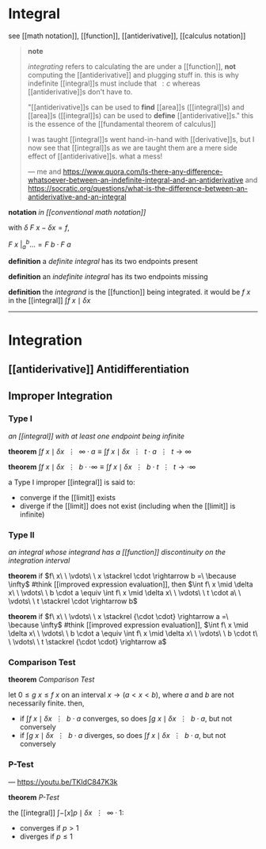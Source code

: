 # Integral

see [[math notation]], [[function]], [[antiderivative]], [[calculus notation]]

> **note**
>
> _integrating_ refers to calculating the are under a [[function]], **not** computing the [[antiderivative]] and plugging stuff in. this is why indefinite [[integral]]s must include that $\, : c$ whereas [[antiderivative]]s don't have to.
>
> "[[antiderivative]]s can be used to **find** [[area]]s ([[integral]]s) and [[area]]s ([[integral]]s) can be used to **define** [[antiderivative]]s." this is the essence of the [[fundamental theorem of calculus]]
>
> I was taught [[integral]]s went hand-in-hand with [[derivative]]s, but I now see that [[integral]]s as we are taught them are a mere side effect of [[antiderivative]]s. what a mess!
>
> &mdash; me and <https://www.quora.com/Is-there-any-difference-whatsoever-between-an-indefinite-integral-and-an-antiderivative> and <https://socratic.org/questions/what-is-the-difference-between-an-antiderivative-and-an-integral>

**notation** _in [[conventional math notation]]_

with $\delta\ F\ x - \delta x = f$,

$F\ x\ \bigr|_{a}^{b} \dots = F\ b \cdot F\ a$

**definition** a _definite integral_ has its two endpoints present

**definition** an _indefinite integral_ has its two endpoints missing

**definition** the _integrand_ is the [[function]] being integrated. it would be $f\ x$ in the [[integral]] $\int f\ x \mid \delta x$

---

# Integration

## [[antiderivative]] Antidifferentiation

## Improper Integration

### Type I

_an [[integral]] with at least one endpoint being infinite_

**theorem** $\int f\ x \mid \delta x\ \ \vdots\ \ \infty \cdot a \equiv \int f\ x \mid \delta x\ \ \vdots\ \ t \cdot a\ \ \vdots\ \ t \rightarrow \infty$

**theorem** $\int f\ x \mid \delta x\ \ \vdots\ \ b \cdot \cdot \infty \equiv \int f\ x \mid \delta x\ \ \vdots\ \ b \cdot t\ \ \vdots\ \ t \rightarrow \cdot \infty$

a Type I improper [[integral]] is said to:

- converge if the [[limit]] exists
- diverge if the [[limit]] does not exist (including when the [[limit]] is infinite)

### Type II

_an integral whose integrand has a [[function]] discontinuity on the integration interval_

**theorem** if $f\ x\ \ \vdots\ \ x \stackrel \cdot \rightarrow b =\ \because \infty$ #think [[improved expression evaluation]], then $\int f\ x \mid \delta x\ \ \vdots\ \ b \cdot a \equiv \int f\ x \mid \delta x\ \ \vdots\ \ t \cdot a\ \ \vdots\ \ t \stackrel \cdot \rightarrow b$

**theorem** if $f\ x\ \ \vdots\ \ x \stackrel {\cdot \cdot} \rightarrow a =\ \because \infty$ #think [[improved expression evaluation]], $\int f\ x \mid \delta x\ \ \vdots\ \ b \cdot a \equiv \int f\ x \mid \delta x\ \ \vdots\ \ b \cdot t\ \ \vdots\ \ t \stackrel {\cdot \cdot} \rightarrow a$

### Comparison Test

**theorem** _Comparison Test_

let $0 \le g\ x \le f\ x$ on an interval $x \rightarrow (a < x < b)$, where $a$ and $b$ are not necessarily finite. then,

- if $\int f\ x \mid \delta x\ \ \vdots\ \ b \cdot a$ converges, so does $\int g\ x \mid \delta x\ \ \vdots\ \ b \cdot a$, but not conversely
- if $\int g\ x \mid \delta x\ \ \vdots\ \ b \cdot a$ diverges, so does $\int f\ x \mid \delta x\ \ \vdots\ \ b \cdot a$, but not conversely

### P-Test

&mdash; <https://youtu.be/TKIdC847K3k>

**theorem** _P-Test_

the [[integral]] $\int -[x]p \mid \delta x\ \ \vdots\ \ \infty \cdot 1$:

- converges if $p > 1$
- diverges if $p \le 1$
